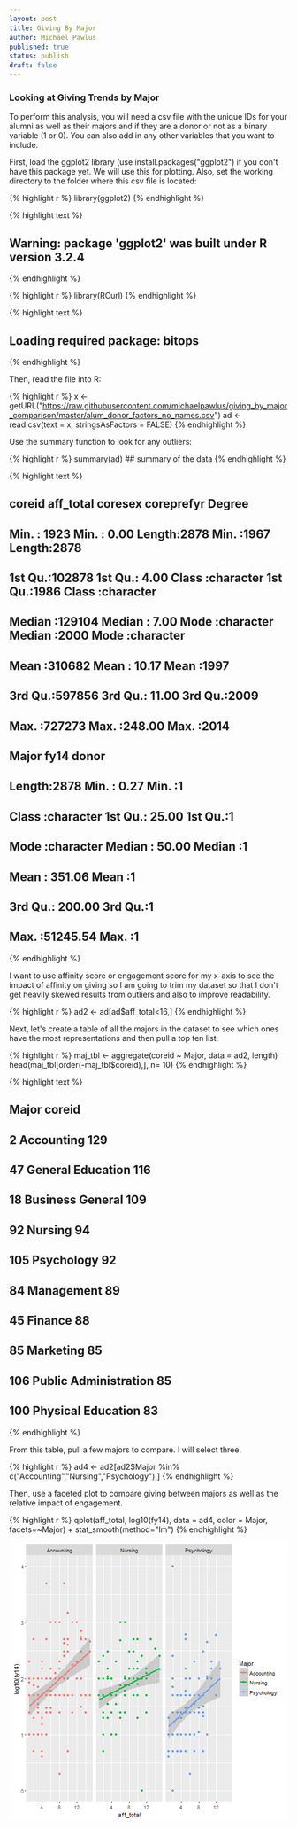 ```yaml
---
layout: post
title: Giving By Major
author: Michael Pawlus
published: true
status: publish
draft: false
---
```

 
### Looking at Giving Trends by Major
 
To perform this analysis, you will need a csv file with the unique IDs for your alumni as well as their majors and if they are a donor or not as a binary variable (1 or 0).  You can also add in any other variables that you want to include.
 
First, load the ggplot2 library (use install.packages("ggplot2") if you don't have this package yet.  We will use this for plotting.  Also, set the working directory to the folder where this csv file is located:
 

{% highlight r %}
library(ggplot2)
{% endhighlight %}



{% highlight text %}
## Warning: package 'ggplot2' was built under R version 3.2.4
{% endhighlight %}



{% highlight r %}
library(RCurl)
{% endhighlight %}



{% highlight text %}
## Loading required package: bitops
{% endhighlight %}
 
Then, read the file into R:
 

{% highlight r %}
x <- getURL("https://raw.githubusercontent.com/michaelpawlus/giving_by_major_comparison/master/alum_donor_factors_no_names.csv")
ad <- read.csv(text = x, stringsAsFactors = FALSE)
{% endhighlight %}
 
Use the summary function to look for any outliers:
 

{% highlight r %}
summary(ad)     ## summary of the data
{% endhighlight %}



{% highlight text %}
##      coreid         aff_total        coresex            coreprefyr      Degree         
##  Min.   :  1923   Min.   :  0.00   Length:2878        Min.   :1967   Length:2878       
##  1st Qu.:102878   1st Qu.:  4.00   Class :character   1st Qu.:1986   Class :character  
##  Median :129104   Median :  7.00   Mode  :character   Median :2000   Mode  :character  
##  Mean   :310682   Mean   : 10.17                      Mean   :1997                     
##  3rd Qu.:597856   3rd Qu.: 11.00                      3rd Qu.:2009                     
##  Max.   :727273   Max.   :248.00                      Max.   :2014                     
##     Major                fy14              donor  
##  Length:2878        Min.   :    0.27   Min.   :1  
##  Class :character   1st Qu.:   25.00   1st Qu.:1  
##  Mode  :character   Median :   50.00   Median :1  
##                     Mean   :  351.06   Mean   :1  
##                     3rd Qu.:  200.00   3rd Qu.:1  
##                     Max.   :51245.54   Max.   :1
{% endhighlight %}
 
I want to use affinity score or engagement score for my x-axis to see the impact of affinity on giving so I am going to trim my dataset so that I don't get heavily skewed results from outliers and also to improve readability.
 

{% highlight r %}
ad2 <- ad[ad$aff_total<16,]
{% endhighlight %}
 
Next, let's create a table of all the majors in the dataset to see which ones have the most representations and then pull a top ten list.
 

{% highlight r %}
maj_tbl <- aggregate(coreid ~ Major, data = ad2, length)
head(maj_tbl[order(-maj_tbl$coreid),], n= 10)
{% endhighlight %}



{% highlight text %}
##                     Major coreid
## 2              Accounting    129
## 47      General Education    116
## 18       Business General    109
## 92                Nursing     94
## 105            Psychology     92
## 84             Management     89
## 45                Finance     88
## 85              Marketing     85
## 106 Public Administration     85
## 100    Physical Education     83
{% endhighlight %}
 
From this table,  pull a few majors to compare.  I will select three.
 

{% highlight r %}
ad4 <- ad2[ad2$Major %in% c("Accounting","Nursing","Psychology"),]
{% endhighlight %}
 
Then, use a faceted plot to compare giving between majors as well as the relative impact of engagement.
 

{% highlight r %}
qplot(aff_total, log10(fy14), data = ad4, color = Major, facets=~Major) + stat_smooth(method="lm")
{% endhighlight %}

![plot of chunk unnamed-chunk-7](/figures/unnamed-chunk-7-1.png)

